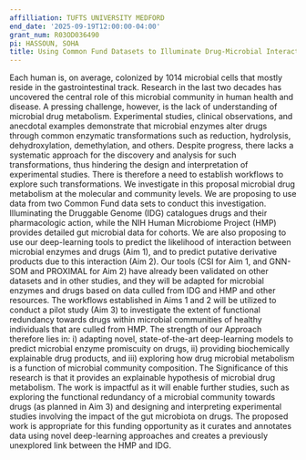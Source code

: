 ```yaml
---
affilliation: TUFTS UNIVERSITY MEDFORD
end_date: '2025-09-19T12:00:00-04:00'
grant_num: R03OD036490
pi: HASSOUN, SOHA
title: Using Common Fund Datasets to Illuminate Drug-Microbial Interactions
---
```

Each human is, on average, colonized by 1014 microbial cells that mostly reside in the gastrointestinal track. Research in the last two decades has uncovered the central role of this microbial community in human health and disease. A pressing challenge, however, is the lack of understanding of microbial drug metabolism. Experimental studies, clinical observations, and anecdotal examples demonstrate that microbial enzymes alter drugs through common enzymatic transformations such as reduction, hydrolysis, dehydroxylation, demethylation, and others. Despite progress, there lacks a systematic approach for the discovery and analysis for such transformations, thus hindering the design and interpretation of experimental studies. There is therefore a need to establish workflows to explore such transformations. We investigate in this proposal microbial drug metabolism at the molecular and community levels. We are proposing to use data from two Common Fund data sets to conduct this investigation. Illuminating the Druggable Genome (IDG) catalogues drugs and their pharmacologic action, while the NIH Human Microbiome Project (HMP) provides detailed gut microbial data for cohorts. We are also proposing to use our deep-learning tools to predict the likelihood of interaction between microbial enzymes and drugs (Aim 1), and to predict putative derivative products due to this interaction (Aim 2). Our tools (CSI for Aim 1, and GNN-SOM and PROXIMAL for Aim 2) have already been validated on other datasets and in other studies, and they will be adapted for microbial enzymes and drugs based on data culled from IDG and HMP and other resources. The workflows established in Aims 1 and 2 will be utilized to conduct a pilot study (Aim 3) to investigate the extent of functional redundancy towards drugs within microbial communities of healthy individuals that are culled from HMP. The strength of our Approach therefore lies in: i) adapting novel, state-of-the-art deep-learning models to predict microbial enzyme promiscuity on drugs, ii) providing biochemically explainable drug products, and iii) exploring how drug microbial metabolism is a function of microbial community composition. The Significance of this research is that it provides an explainable hypothesis of microbial drug metabolism. The work is impactful as it will enable further studies, such as exploring the functional redundancy of a microbial community towards drugs (as planned in Aim 3) and designing and interpreting experimental studies involving the impact of the gut microbiota on drugs. The proposed work is appropriate for this funding opportunity as it curates and annotates data using novel deep-learning approaches and creates a previously unexplored link between the HMP and IDG. 